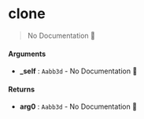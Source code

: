 # clone

> No Documentation 🚧

#### Arguments

- **\_self** : `Aabb3d` \- No Documentation 🚧

#### Returns

- **arg0** : `Aabb3d` \- No Documentation 🚧